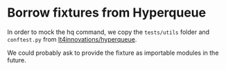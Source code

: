 # Borrow fixtures from Hyperqueue

In order to mock the hq command, we copy the `tests/utils` folder and `conftest.py` from [It4innovations/hyperqueue](https://github.com/It4innovations/hyperqueue/).

We could probably ask to provide the fixture as importable modules in the future.
